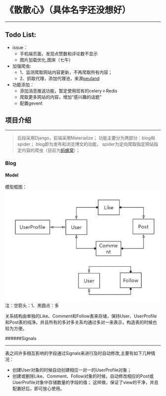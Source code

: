 # 《散散心》（具体名字还没想好）

***

## Todo List:
* issue：
    * 手机端页面，发现点赞数和评论数不显示
    * 图片加载优化,图床（七牛）
* 加强爬虫:
    * 1、监测爬取网站内容更新，不再爬取所有内容；
    * 2、抓取代理，添加代理池，来源[peuland](https://proxy.peuland.com/proxy/search_proxy.php)
* 功能添加：
    * 添加消息推送功能，暂定使用现有的celery＋Redis
    * 爬取更多网站的内容，增加“感兴趣的话题”
    * 配置gevent

## 项目介绍

***

> 后段采用Django，前端采用Materialize；
功能主要分为两部分：blog和spider；
blog即为发布和浏览博文的功能，
spider为定向爬取指定网站指定内容的爬虫（目前为[蚂蜂窝](http://www.mafengwo.cn)）；


### Blog

#### Model

模型框图：
![Model](https://raw.githubusercontent.com/PU-101/pics/master/sansanxin-model-2.png)
注：空箭头：1、黑圆点：多

关系结构由单独的Like、Comment和Follow表来存储，保持User、UserProfile和Post表的纯净。并且所有的多对多关系均通过多对一来表示，构造表的时候也较为方便。

######Signals
***
表之间许多相互影响的字段通过Signals来进行及时自动修改,主要有如下几种情况：
* 创建User对象的时候自动创建相应一对一的UserProfile对象；
* 创建或删除Like、Comment、Follow对象的时候，自动修改相应的Post或UserProfile对象中存储数量的字段的值；
这样做，保证了view的干净，并且配置好后，即可放心使用。



